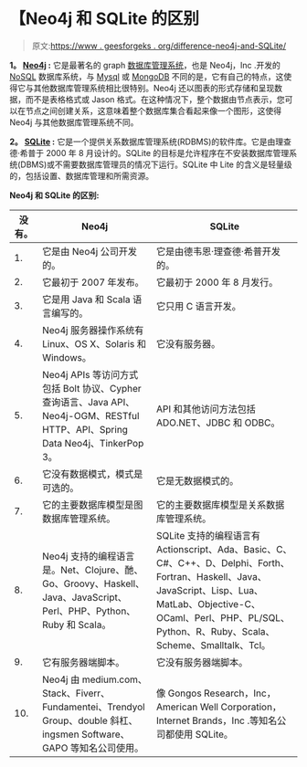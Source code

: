 # 【Neo4j 和 SQLite 的区别

> 原文:[https://www . geesforgeks . org/difference-neo4j-and-SQLite/](https://www.geeksforgeeks.org/difference-between-neo4j-and-sqlite/)

**1。 [Neo4j](https://www.geeksforgeeks.org/neo4j-introduction/) :**
它是最著名的 graph [数据库管理系统](https://www.geeksforgeeks.org/introduction-of-dbms-database-management-system-set-1/)，也是 Neo4j，Inc .开发的 [NoSQL](https://www.geeksforgeeks.org/introduction-to-nosql/) 数据库系统，与 [Mysql](https://www.geeksforgeeks.org/mysql-common-mysql-queries/) 或 [MongoDB](https://www.geeksforgeeks.org/mongodb-an-introduction/) 不同的是，它有自己的特点，这使得它与其他数据库管理系统相比很特别。Neo4j 还以图表的形式存储和呈现数据，而不是表格格式或 Jason 格式。在这种情况下，整个数据由节点表示，您可以在节点之间创建关系，这意味着整个数据库集合看起来像一个图形，这使得 Neo4j 与其他数据库管理系统不同。

**2。 [SQLite](https://www.geeksforgeeks.org/introduction-to-sqlite/) :**
它是一个提供关系数据库管理系统(RDBMS)的软件库。它是由理查德·希普于 2000 年 8 月设计的。SQLite 的目标是允许程序在不安装数据库管理系统(DBMS)或不需要数据库管理员的情况下运行。SQLite 中 Lite 的含义是轻量级的，包括设置、数据库管理和所需资源。

**Neo4j 和 SQLite 的区别:**

<center>

| 没有。 | Neo4j | SQLite |
| --- | --- | --- |
| 1. | 它是由 Neo4j 公司开发的。 | 它是由德韦恩·理查德·希普开发的。 |
| 2. | 它最初于 2007 年发布。 | 它最初于 2000 年 8 月发行。 |
| 3. | 它是用 Java 和 Scala 语言编写的。 | 它只用 C 语言开发。 |
| 4. | Neo4j 服务器操作系统有 Linux、OS X、Solaris 和 Windows。 | 它没有服务器。 |
| 5. | Neo4j APIs 等访问方式包括 Bolt 协议、Cypher 查询语言、Java API、Neo4j-OGM、RESTful HTTP、API、Spring Data Neo4j、TinkerPop 3。 | API 和其他访问方法包括 ADO.NET、JDBC 和 ODBC。 |
| 6. | 它没有数据模式，模式是可选的。 | 它是无数据模式的。 |
| 7. | 它的主要数据库模型是图数据库管理系统。 | 它的主要数据库模型是关系数据库管理系统。 |
| 8. | Neo4j 支持的编程语言是。Net、Clojure、酏、Go、Groovy、Haskell、Java、JavaScript、Perl、PHP、Python、Ruby 和 Scala。 | SQLite 支持的编程语言有 Actionscript、Ada、Basic、C、C#、C++、D、Delphi、Forth、Fortran、Haskell、Java、JavaScript、Lisp、Lua、MatLab、Objective-C、OCaml、Perl、PHP、PL/SQL、Python、R、Ruby、Scala、Scheme、Smalltalk、Tcl。 |
| 9. | 它有服务器端脚本。 | 它没有服务器端脚本。 |
| 10. | Neo4j 由 medium.com、Stack、Fiverr、Fundamentei、Trendyol Group、double 斜杠、ingsmen Software、GAPO 等知名公司使用。 | 像 Gongos Research，Inc，American Well Corporation，Internet Brands，Inc .等知名公司都使用 SQLite。 |

</center>
